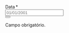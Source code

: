 <div class="MuiGrid-root MuiGrid-item MuiGrid-grid-xs-3"><div class="MuiFormControl-root MuiFormControl-fullWidth"><div class="MuiFormControl-root MuiTextField-root MuiFormControl-fullWidth"><label class="MuiFormLabel-root MuiInputLabel-root MuiInputLabel-formControl MuiInputLabel-animated Mui-error Mui-error Mui-required Mui-required" data-shrink="false">Data<span class="MuiFormLabel-asterisk MuiInputLabel-asterisk Mui-error Mui-error"> *</span></label><div class="MuiInputBase-root MuiInput-root MuiInput-underline Mui-error Mui-error MuiInputBase-fullWidth MuiInput-fullWidth MuiInputBase-formControl MuiInput-formControl MuiInputBase-adornedEnd"><input aria-invalid="true" name="data" placeholder="01/01/2001" required="" type="text" class="MuiInputBase-input MuiInput-input MuiInputBase-inputAdornedEnd" value=""><div class="MuiInputAdornment-root MuiInputAdornment-positionEnd"><button class="MuiButtonBase-root MuiIconButton-root" tabindex="0" type="button"><span class="MuiIconButton-label"><svg class="MuiSvgIcon-root" focusable="false" viewBox="0 0 24 24" aria-hidden="true" role="presentation"><path d="M17 12h-5v5h5v-5zM16 1v2H8V1H6v2H5c-1.11 0-1.99.9-1.99 2L3 19c0 1.1.89 2 2 2h14c1.1 0 2-.9 2-2V5c0-1.1-.9-2-2-2h-1V1h-2zm3 18H5V8h14v11z"></path></svg></span><span class="MuiTouchRipple-root"></span></button></div></div></div><p class="MuiFormHelperText-root Mui-error">Campo obrigatório.</p></div></div>